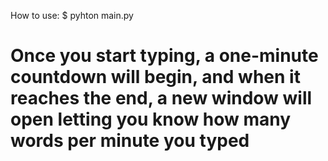 How to use:
$ pyhton main.py

# Once you start typing, a one-minute countdown will begin, and when it reaches the end, a new window will open letting you know how many words per minute you typed

